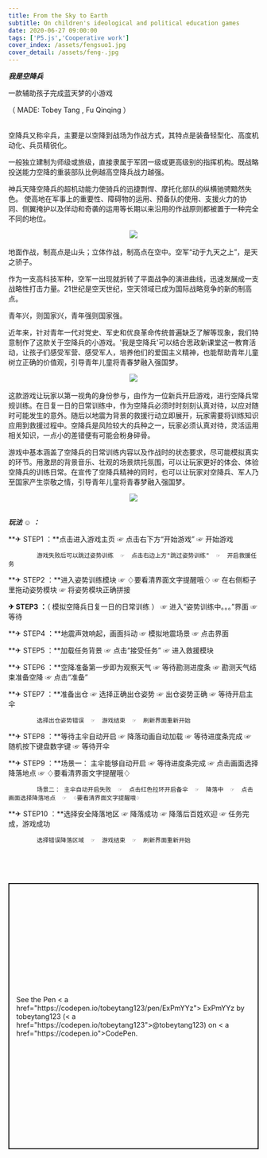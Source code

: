 ```yaml
---
title: From the Sky to Earth
subtitle: On children's ideological and political education games
date: 2020-06-27 09:00:00
tags: ['P5.js','Cooperative work']
cover_index: /assets/fengsuo1.jpg
cover_detail: /assets/feng-.jpg
---
```

***我是空降兵***

一款辅助孩子完成蓝天梦的小游戏

（ MADE: Tobey Tang , Fu Qinqing ）

<br>
空降兵又称伞兵，主要是以空降到战场为作战方式，其特点是装备轻型化、高度机动化、兵员精锐化。  

一般独立建制为师级或旅级，直接隶属于军团一级或更高级别的指挥机构。既战略投送能力空降的重装部队比例越高空降兵战力越强。

神兵天降空降兵的超机动能力使骑兵的迅捷剽悍、摩托化部队的纵横驰骋黯然失色。
使高地在军事上的重要性、障碍物的运用、预备队的使用、支援火力的协同、侧翼掩护以及佯动和奇袭的运用等长期以来沿用的作战原则都被置于一种完全不同的地位。

<div  align="center">
<img src="/assets/timg1.jpg">
</div>
<br>
地面作战，制高点是山头；立体作战，制高点在空中。空军“动于九天之上”，是天之骄子。

作为一支高科技军种，空军一出现就折转了平面战争的演进曲线，迅速发展成一支战略性打击力量。21世纪是空天世纪，空天领域已成为国际战略竞争的新的制高点。  

青年兴，则国家兴，青年强则国家强。

近年来，针对青年一代对党史、军史和优良革命传统普遍缺乏了解等现象，我们特意制作了这款关于空降兵的小游戏。'我是空降兵'可以结合思政新课堂这一教育活动，让孩子们感受军营、感受军人，培养他们的爱国主义精神，也能帮助青年儿童树立正确的价值观，引导青年儿童将青春梦融入强国梦。

<div  align="center">
<img src="/assets/timg2.jpg">
</div>
<br>
这款游戏让玩家以第一视角的身份参与，由作为一位新兵开启游戏，进行空降兵常规训练。在日复一日的日常训练中，作为空降兵必须时时刻刻认真对待，以应对随时可能发生的意外。随后以地震为背景的救援行动立即展开，玩家需要将训练知识应用到救援过程中。空降兵是风险较大的兵种之一，玩家必须认真对待，灵活运用相关知识，一点小的差错便有可能会粉身碎骨。  

游戏中基本涵盖了空降兵的日常训练内容以及作战时的状态要求，尽可能模拟真实的环节。用激昂的背景音乐、壮观的场景烘托氛围，可以让玩家更好的体会、体验空降兵的训练日常。在宣传了空降兵精神的同时，也可以让玩家对空降兵、军人乃至国家产生崇敬之情，引导青年儿童将青春梦融入强国梦。

<div  align="center">
<img src="/assets/timg3.jpg">
</div>
<br>  

***玩法 ☺ ：***

**✈ STEP1 ：**点击进入游戏主页  ☞  点击右下方“开始游戏”  ☞  开始游戏

            游戏失败后可以跳过姿势训练  ☞  点击右边上方"跳过姿势训练"  ☞  开启救援任务


**✈ STEP2 ：**进入姿势训练模块  ☞  ♢要看清界面文字提醒哦♢  ☞  在右侧柜子里拖动姿势模块  ☞  将姿势模块正确拼接


**✈ STEP3 ：**（ 模拟空降兵日复一日的日常训练 ） ☞  进入“姿势训练中。。。”界面  ☞  等待

**✈ STEP4 ：**地震声效响起，画面抖动  ☞  模拟地震场景  ☞  点击界面

**✈ STEP5 ：**加载任务背景  ☞  点击“接受任务”  ☞  进入救援模块

**✈ STEP6 ：**空降准备第一步即为观察天气  ☞  等待勘测进度条  ☞  勘测天气结束准备空降  ☞  点击“准备”

**✈ STEP7 ：**准备出仓  ☞  选择正确出仓姿势  ☞  出仓姿势正确  ☞  等待开启主伞

            选择出仓姿势错误  ☞  游戏结束  ☞  刷新界面重新开始


**✈ STEP8 ：**等待主伞自动开启  ☞  降落动画自动加载  ☞  等待进度条完成  ☞  随机按下键盘数字键  ☞  等待开伞

**✈ STEP9 ：**场景一： 主伞能够自动开启  ☞  等待进度条完成  ☞  点击画面选择降落地点  ☞  ♢要看清界面文字提醒哦♢

            场景二： 主伞自动开启失败  ☞  点击红色拉环开启备伞  ☞  降落中  ☞  点击画面选择降落地点  ☞  ♢要看清界面文字提醒哦♢

**✈ STEP10 ：**选择安全降落地区  ☞  降落成功  ☞  降落后百姓欢迎  ☞  任务完成，游戏成功

            选择错误降落区域  ☞  游戏结束  ☞  刷新界面重新开始


<br>
<br>
<br>
<p class="codepen" data-height="536" data-theme-id="light" data-default-tab="result" data-user="tobeytang123" data-slug-hash="ExPmYYz" style="height: 536px; box-sizing: border-box; display: flex; align-items: center; justify-content: center; border: 2px solid; margin: 1em 0; padding: 1em;" data-pen-title="ExPmYYz">
  <span>See the Pen < a href="https://codepen.io/tobeytang123/pen/ExPmYYz">
  ExPmYYz</ a> by tobeytang123 (< a href="https://codepen.io/tobeytang123">@tobeytang123</ a>)
  on < a href="https://codepen.io">CodePen</ a>.</span>
</p>
<script async src="https://static.codepen.io/assets/embed/ei.js"></script>
<br>